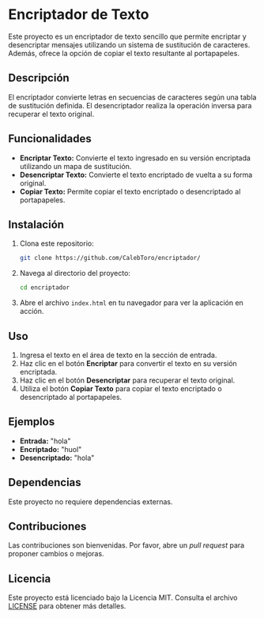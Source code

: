 
# Encriptador de Texto

Este proyecto es un encriptador de texto sencillo que permite encriptar y desencriptar mensajes utilizando un sistema de sustitución de caracteres. Además, ofrece la opción de copiar el texto resultante al portapapeles.

## Descripción

El encriptador convierte letras en secuencias de caracteres según una tabla de sustitución definida. El desencriptador realiza la operación inversa para recuperar el texto original.

## Funcionalidades

- **Encriptar Texto:** Convierte el texto ingresado en su versión encriptada utilizando un mapa de sustitución.
- **Desencriptar Texto:** Convierte el texto encriptado de vuelta a su forma original.
- **Copiar Texto:** Permite copiar el texto encriptado o desencriptado al portapapeles.

## Instalación

1. Clona este repositorio:
    ```bash
    git clone https://github.com/CalebToro/encriptador/
    ```

2. Navega al directorio del proyecto:
    ```bash
    cd encriptador
    ```

3. Abre el archivo `index.html` en tu navegador para ver la aplicación en acción.

## Uso

1. Ingresa el texto en el área de texto en la sección de entrada.
2. Haz clic en el botón **Encriptar** para convertir el texto en su versión encriptada.
3. Haz clic en el botón **Desencriptar** para recuperar el texto original.
4. Utiliza el botón **Copiar Texto** para copiar el texto encriptado o desencriptado al portapapeles.

## Ejemplos

- **Entrada:** "hola"
- **Encriptado:** "huol"
- **Desencriptado:** "hola"

## Dependencias

Este proyecto no requiere dependencias externas.

## Contribuciones

Las contribuciones son bienvenidas. Por favor, abre un *pull request* para proponer cambios o mejoras.

## Licencia

Este proyecto está licenciado bajo la Licencia MIT. Consulta el archivo [LICENSE](LICENSE) para obtener más detalles.
